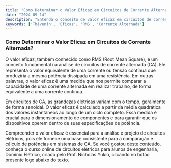 ```yaml
---
title: "Como Determinar o Valor Eficaz em Circuitos de Corrente Alternada?"
date: "2024-09-14"
description: "Entenda o conceito de valor eficaz em circuitos de corrente alternada e sua importância na análise de circuitos elétricos."
keywords: ['Thévenin', 'Eficaz', 'RMS', 'Corrente Alternada']
---
```


### Como Determinar o Valor Eficaz em Circuitos de Corrente Alternada?

O valor eficaz, também conhecido como RMS (Root Mean Square), é um conceito fundamental na análise de circuitos de corrente alternada (CA). Ele representa o valor equivalente de uma corrente ou tensão contínua que produziria a mesma potência dissipada em uma resistência. Em outras palavras, o valor eficaz é uma medida que nos permite comparar a capacidade de uma corrente alternada em realizar trabalho, de forma equivalente a uma corrente contínua.

Em circuitos de CA, as grandezas elétricas variam com o tempo, geralmente de forma senoidal. O valor eficaz é calculado a partir da média quadrática dos valores instantâneos ao longo de um ciclo completo. Essa medida é crucial para o dimensionamento de componentes e para garantir que os dispositivos operem dentro de suas especificações de potência.

Compreender o valor eficaz é essencial para a análise e projeto de circuitos elétricos, pois ele fornece uma base consistente para a comparação e cálculo de potências em sistemas de CA. Se você gostou deste conteúdo, conheça o curso online de circuitos elétricos para alunos de engenharia, Domínio Elétrico, criado pelo Prof. Nicholas Yukio, clicando no botão presente logo abaixo do texto.